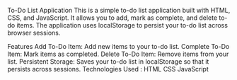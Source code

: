 To-Do List Application
This is a simple to-do list application built with HTML, CSS, and JavaScript. It allows you to add, mark as complete, and delete to-do items. The application uses localStorage to persist your to-do list across browser sessions.

Features
Add To-Do Item: Add new items to your to-do list.
Complete To-Do Item: Mark items as completed.
Delete To-Do Item: Remove items from your list.
Persistent Storage: Saves your to-do list in localStorage so that it persists across sessions.
Technologies Used :
HTML
CSS
JavaScript

